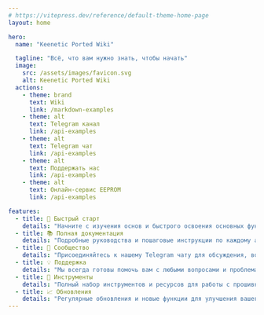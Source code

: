 ```yaml
---
# https://vitepress.dev/reference/default-theme-home-page
layout: home

hero:
  name: "Keenetic Ported Wiki"

  tagline: "Всё, что вам нужно знать, чтобы начать"
  image:
    src: /assets/images/favicon.svg
    alt: Keenetic Ported Wiki
  actions:
    - theme: brand
      text: Wiki
      link: /markdown-examples
    - theme: alt
      text: Telegram канал
      link: /api-examples
    - theme: alt
      text: Telegram чат
      link: /api-examples
    - theme: alt
      text: Поддержать нас
      link: /api-examples
    - theme: alt
      text: Онлайн-сервис EEPROM
      link: /api-examples

features:
  - title: 🚀 Быстрый старт
    details: "Начните с изучения основ и быстрого освоения основных функций прошивок Keenetic."
  - title: 📚 Полная документация
    details: "Подробные руководства и пошаговые инструкции по каждому аспекту работы с прошивками."
  - title: 💬 Сообщество
    details: "Присоединяйтесь к нашему Telegram чату для обсуждения, вопросов и обмена опытом."
  - title: 💡 Поддержка
    details: "Мы всегда готовы помочь вам с любыми вопросами и проблемами."
  - title: 🔧 Инструменты
    details: "Полный набор инструментов и ресурсов для работы с прошивками и настройками устройств."
  - title: 📈 Обновления
    details: "Регулярные обновления и новые функции для улучшения вашего опыта."
---
```

